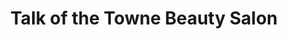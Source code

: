 ---
title: "Talk of the Towne Beauty Salon"
url: /mount-gilead/talk-of-the-towne-beauty-salon/
shop: Kosmetik
---
